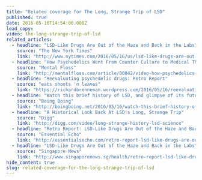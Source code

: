 ```yaml
---
title: "Related coverage for The Long, Strange Trip of LSD"
published: true
date: 2016-05-16T14:54:00.000Z
lead_copy:
video: the-long-strange-trip-of-lsd
related_articles:
  - headline: "LSD-Like Drugs Are Out of the Haze and Back in the Labs"
    source: "The New York Times"
    link: "http://www.nytimes.com/2016/05/16/us/lsd-like-drugs-are-out-of-the-haze-and-back-in-the-labs.html?_r=0"
  - headline: "How Psychedelics Went From Counter Culture to Medical Therapy"
    source: "Mental Floss"
    link: "http://mentalfloss.com/article/80042/video-how-psychedelics-went-counter-culture-medical-therapy"
  - headline: "Reevaluating psychedelic drugs: Retro Report"
    source: "eats shoots 'n leaves"
    link: "https://richardbrenneman.wordpress.com/2016/05/16/reevaluating-psychedelic-drugs-retro-report/"
  - headline: "Watch this brief history of LSD, and glimpse of its future"
    source: "Boing Boing"
    link: "http://boingboing.net/2016/05/16/watch-this-brief-history-of-ls.html"
  - headline: "A Historical Look Back At LSD's Long, Strange Trip"
    source: "Digg"
    link: "http://digg.com/video/long-strange-history-lsd-science"
  - headline: "Retro Report: LSD-Like Drugs Are Out of the Haze and Back in the Labs"
    source: "Essential Echo"
    link: "http://essentialsecho.com/retro-report-lsd-like-drugs-are-out-of-the-haze-and-back-in-the-labs/"
  - headline: "LSD-Like Drugs Are Out of the Haze and Back in the Labs"
    source: "Singapore News"
    link: "http://www.singaporenews.sg/health/retro-report-lsd-like-drugs-are-out-of-the-haze-and-back-in-the-labs/"
hide_content: true
slug: related-coverage-for-the-long-strange-trip-of-lsd
---
```


